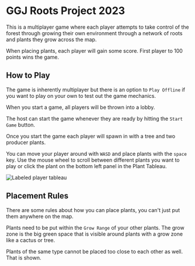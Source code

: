 # GGJ Roots Project 2023

This is a multiplayer game where each player attempts to take control of the
forest through growing their own environment through a network of roots
and plants they grow across the map.

When placing plants, each player will gain some score.
First player to 100 points wins the game.

## How to Play

The game is inherently multiplayer but there is an option to `Play Offline`
if you want to play on your own to test out the game mechanics.

When you start a game, all players will be thrown into a lobby.

The host can start the game whenever they are ready by hitting
the `Start Game` button.

Once you start the game each player will spawn in with a tree and two
producer plants.

You can move your player around with `WASD` and place plants with the
`space` key. Use the mouse wheel to scroll between different plants
you want to play or click the plant on the bottom left panel
in the Plant Tableau.

![Labeled player tableau](../resources/Player-UI.png)

## Placement Rules

There are some rules about how you can place plants, you can't just put them
anywhere on the map.

Plants need to be put within the `Grow Range` of your other plants.
The grow zone is the big green space that is visible around plants
with a grow zone like a cactus or tree.

Plants of the same type cannot be placed too close to each other as well.
That is shown.
